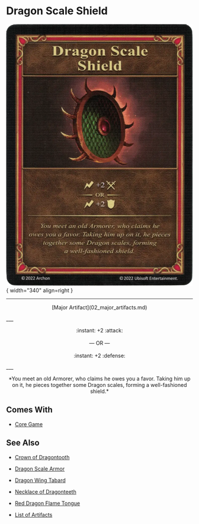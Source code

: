 # Dragon Scale Shield

![Dragon Scale Shield](../assets/artifacts_major-dragon_scale_shield.webp){ width="340" align=right }
___
<p style="text-align: center;" markdown>[Major Artifact](02_major_artifacts.md)</p>
___
<p style="text-align: center;" markdown>:instant: +2 :attack:<br><br>— OR —<br><br>:instant: +2 :defense:</p>
___
<p style="text-align: center;" markdown>*You meet an old Armorer, who claims he owes you a favor. Taking him up on it, he pieces together some Dragon scales, forming a well-fashioned shield.*</p>


## Comes With

- [Core Game](../content/core_game.md)


## See Also

- [Crown of Dragontooth](crown_of_dragontooth.md)
- [Dragon Scale Armor](dragon_scale_armor.md)
- [Dragon Wing Tabard](dragon_wing_tabard.md)
- [Necklace of Dragonteeth](necklace_of_dragonteeth.md)
- [Red Dragon Flame Tongue](red_dragon_flame_tongue.md)

- [List of Artifacts](index.md)
